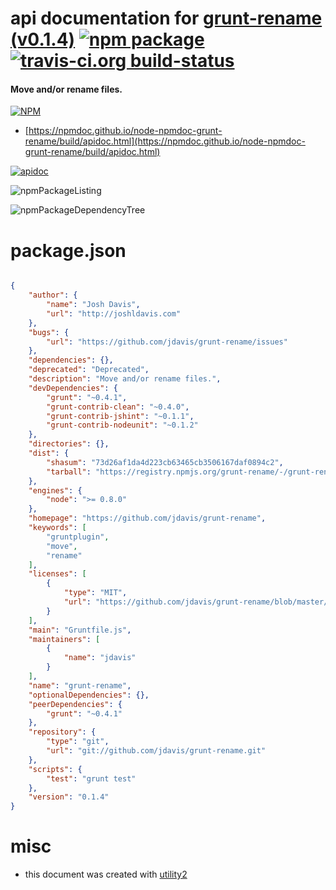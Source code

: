 # api documentation for  [grunt-rename (v0.1.4)](https://github.com/jdavis/grunt-rename)  [![npm package](https://img.shields.io/npm/v/npmdoc-grunt-rename.svg?style=flat-square)](https://www.npmjs.org/package/npmdoc-grunt-rename) [![travis-ci.org build-status](https://api.travis-ci.org/npmdoc/node-npmdoc-grunt-rename.svg)](https://travis-ci.org/npmdoc/node-npmdoc-grunt-rename)
#### Move and/or rename files.

[![NPM](https://nodei.co/npm/grunt-rename.png?downloads=true&downloadRank=true&stars=true)](https://www.npmjs.com/package/grunt-rename)

- [https://npmdoc.github.io/node-npmdoc-grunt-rename/build/apidoc.html](https://npmdoc.github.io/node-npmdoc-grunt-rename/build/apidoc.html)

[![apidoc](https://npmdoc.github.io/node-npmdoc-grunt-rename/build/screenCapture.buildCi.browser.%252Ftmp%252Fbuild%252Fapidoc.html.png)](https://npmdoc.github.io/node-npmdoc-grunt-rename/build/apidoc.html)

![npmPackageListing](https://npmdoc.github.io/node-npmdoc-grunt-rename/build/screenCapture.npmPackageListing.svg)

![npmPackageDependencyTree](https://npmdoc.github.io/node-npmdoc-grunt-rename/build/screenCapture.npmPackageDependencyTree.svg)



# package.json

```json

{
    "author": {
        "name": "Josh Davis",
        "url": "http://joshldavis.com"
    },
    "bugs": {
        "url": "https://github.com/jdavis/grunt-rename/issues"
    },
    "dependencies": {},
    "deprecated": "Deprecated",
    "description": "Move and/or rename files.",
    "devDependencies": {
        "grunt": "~0.4.1",
        "grunt-contrib-clean": "~0.4.0",
        "grunt-contrib-jshint": "~0.1.1",
        "grunt-contrib-nodeunit": "~0.1.2"
    },
    "directories": {},
    "dist": {
        "shasum": "73d26af1da4d223cb63465cb3506167daf0894c2",
        "tarball": "https://registry.npmjs.org/grunt-rename/-/grunt-rename-0.1.4.tgz"
    },
    "engines": {
        "node": ">= 0.8.0"
    },
    "homepage": "https://github.com/jdavis/grunt-rename",
    "keywords": [
        "gruntplugin",
        "move",
        "rename"
    ],
    "licenses": [
        {
            "type": "MIT",
            "url": "https://github.com/jdavis/grunt-rename/blob/master/LICENSE-MIT"
        }
    ],
    "main": "Gruntfile.js",
    "maintainers": [
        {
            "name": "jdavis"
        }
    ],
    "name": "grunt-rename",
    "optionalDependencies": {},
    "peerDependencies": {
        "grunt": "~0.4.1"
    },
    "repository": {
        "type": "git",
        "url": "git://github.com/jdavis/grunt-rename.git"
    },
    "scripts": {
        "test": "grunt test"
    },
    "version": "0.1.4"
}
```



# misc
- this document was created with [utility2](https://github.com/kaizhu256/node-utility2)
